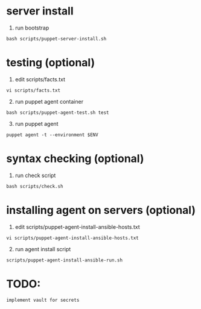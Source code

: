 # server install
1. run bootstrap
```
bash scripts/puppet-server-install.sh
```

# testing (optional)
1. edit scripts/facts.txt
```
vi scripts/facts.txt
```
2. run puppet agent container
```
bash scripts/puppet-agent-test.sh test
```
3. run puppet agent
```
puppet agent -t --environment $ENV
```

# syntax checking (optional)
1. run check script
```
bash scripts/check.sh
```

# installing agent on servers (optional)
1. edit scripts/puppet-agent-install-ansible-hosts.txt
```
vi scripts/puppet-agent-install-ansible-hosts.txt
```
2. run agent install script
```
scripts/puppet-agent-install-ansible-run.sh
```

# TODO:
```
implement vault for secrets
```
